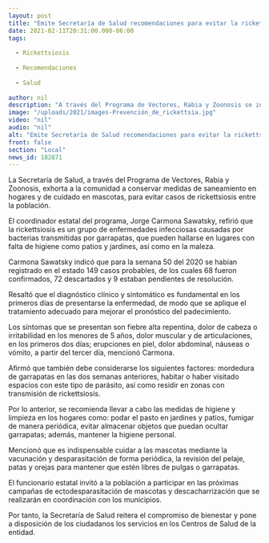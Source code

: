 ```yaml
---
layout: post
title: "Emite Secretaría de Salud recomendaciones para evitar la rickettsiosis"
date: 2021-02-11T20:31:00.000-06:00
tags:
  
  - Rickettsiosis
  
  - Recomendaciones
  
  - Salud
  
author: nil
description: "A través del Programa de Vectores, Rabia y Zoonosis se invita a la población a mantener medidas de limpieza en casa y de cuidado en mascotas"
image: "/uploads/2021/images-Prevención_de_rickettsia.jpg"
video: "nil"
audio: "nil"
alt: "Emite Secretaría de Salud recomendaciones para evitar la rickettsiosis"
front: false
section: "Local"
news_id: 182871
---
```


La Secretaría de Salud, a través del Programa de Vectores, Rabia y Zoonosis, exhorta a la comunidad a conservar medidas de saneamiento en hogares y de cuidado en mascotas, para evitar casos de rickettsiosis entre la población.

El coordinador estatal del programa, Jorge Carmona Sawatsky, refirió que la rickettsiosis es un grupo de enfermedades infecciosas causadas por bacterias transmitidas por garrapatas, que pueden hallarse en lugares con falta de higiene como patios y jardines, así como en la maleza.

Carmona Sawatsky indicó que para la semana 50 del 2020 se habían registrado en el estado 149 casos probables, de los cuales 68 fueron confirmados, 72 descartados y 9 estaban pendientes de resolución.

Resaltó que el diagnóstico clínico y sintomático es fundamental en los primeros días de presentarse la enfermedad, de modo que se aplique el tratamiento adecuado para mejorar el pronóstico del padecimiento.
 
Los síntomas que se presentan son fiebre alta repentina, dolor de cabeza o irritabilidad en los menores de 5 años, dolor muscular y de articulaciones, en los primeros dos días; erupciones en piel, dolor abdominal, náuseas o vómito, a partir del tercer día, mencionó Carmona.

Afirmó que también debe considerarse los siguientes factores: mordedura de garrapatas en las dos semanas anteriores, habitar o haber visitado espacios con este tipo de parásito, así como residir en zonas con transmisión de rickettsiosis.

Por lo anterior, se recomienda llevar a cabo las medidas de higiene y limpieza en los hogares como: podar el pasto en jardines y patios, fumigar de manera periódica, evitar almacenar objetos que puedan ocultar garrapatas; además, mantener la higiene personal.

Mencionó que es indispensable cuidar a las mascotas mediante la vacunación y desparasitación de forma periódica, la revisión del pelaje, patas y orejas para mantener que estén libres de pulgas o garrapatas.

El funcionario estatal invitó a la población a participar en las próximas campañas de ectodesparasitación de mascotas y descacharrización que se realizarán en coordinación con los municipios.

Por tanto, la Secretaría de Salud reitera el compromiso de bienestar y pone a disposición de los ciudadanos los servicios en los Centros de Salud de la entidad.